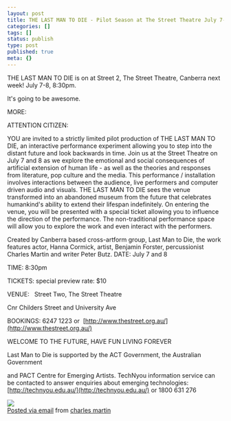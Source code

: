 ```yaml
---
layout: post
title: THE LAST MAN TO DIE - Pilot Season at The Street Theatre July 7-8
categories: []
tags: []
status: publish
type: post
published: true
meta: {}
---
```




THE LAST MAN TO DIE is on at Street 2, The Street Theatre, Canberra next week! July 7-8, 8:30pm.



It's going to be awesome.



MORE:



ATTENTION CITIZEN:


YOU are invited to a strictly limited pilot production of THE LAST MAN TO DIE, an interactive performance experiment allowing you to step into the distant future and look backwards in time. Join us at the Street Theatre on July 7 and 8 as we explore the emotional and social consequences of artificial extension of human life - as well as the theories and responses from literature, pop culture and the media.
This performance / installation involves interactions between the audience, live performers and computer driven audio and visuals.
THE LAST MAN TO DIE sees the venue transformed into an abandoned museum from the future that celebrates humankind's ability to extend their lifespan indefinitely. On entering the venue, you will be presented with a special ticket allowing you to influence the direction of the performance. The non-traditional performance space will allow you to explore the work and even interact with the performers.

Created by Canberra based cross-artform group, Last Man to Die, the work features actor, Hanna Cormick, artist, Benjamin Forster, percussionist Charles Martin and writer Peter Butz.
DATE: July 7 and 8

TIME: 8:30pm

TICKETS: special preview rate: $10

VENUE: 
 Street Two, The Street Theatre 

Cnr Childers Street and University Ave 

BOOKINGS: 6247 1223 or 
[http://www.thestreet.org.au/](http://www.thestreet.org.au/)


WELCOME TO THE FUTURE, HAVE FUN LIVING FOREVER


Last Man to Die is supported by the ACT Government, the Australian Government

and PACT Centre for Emerging Artists.
TechNyou information service can be contacted to answer enquiries about emerging technologies: 
[http://technyou.edu.au/](http://technyou.edu.au/) or 1800 631 276

[![](http://posterous.com/getfile/files.posterous.com/charlesmartin/rFxOpD8f37Yc7sVRQGSl35x7zSLrCz8vgIcu9j81pMe45tc49U0HdT5yt8HN/StreetMock.png.scaled.500.jpg)](http://posterous.com/getfile/files.posterous.com/charlesmartin/um1LzztQdL4DyN66FVLKxSlY6f8qlprNjCb22AcrIrscBDl8lGD27Xw1jJN7/StreetMock.png.scaled.1000.jpg)  
[Posted via email](http://posterous.com)  from 
[charles martin](http://charlesmartin.posterous.com/the-last-man-to-die-pilot-season-at-the-stree)
